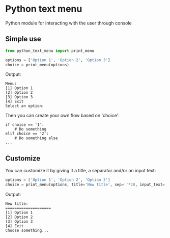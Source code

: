 # Python text menu
Python module for interacting with the user through console

## Simple use
```python
from python_text_menu import print_menu

options = ['Option 1', 'Option 2', 'Option 3']
choice = print_menu(options)
```
Output:
```
Menu:
[1] Option 1
[2] Option 2
[3] Option 3
[4] Exit
Select an option: 
```

Then you can create your own flow based on 'choice':
```
if choice == '1':
    # Do something
elif choice == '2':
    # Do something else
...
```

## Customize

You can customize it by giving it a title, a separator and/or an input text:


```python
options = ['Option 1', 'Option 2', 'Option 3']
choice = print_menu(options, title='New title', sep=''*20, input_text='Choose something...')
```
Output:
```
New title:
====================
[1] Option 1
[2] Option 2
[3] Option 3
[4] Exit
Choose something...
```
